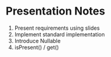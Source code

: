 # Presentation Notes

1. Present requirements using slides
2. Implement standard implementation
3. Introduce Nullable
  1. isPresent() / get()
